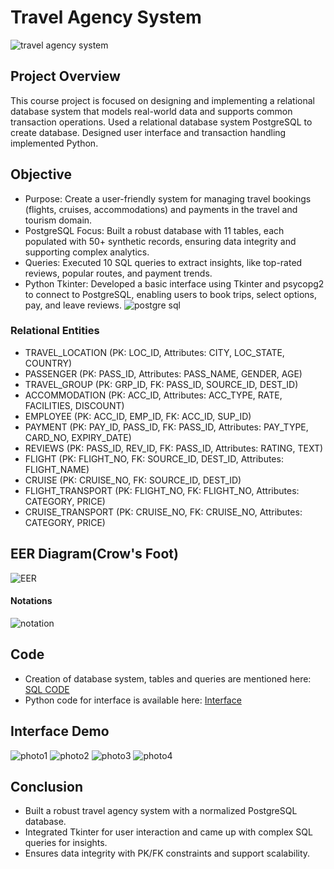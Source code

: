 # Travel Agency System
![travel agency system](https://github.com/GAYATRI-SIVANI-SUSARLA/Relational_Database_System/blob/main/photos/Screenshot%202025-05-29%20131152.png)
## Project Overview
This course project is focused on designing and implementing a relational database system that
models real-world data and supports common transaction operations. Used a relational
database system PostgreSQL to create database. Designed user interface and transaction handling implemented Python.
## Objective 
- Purpose: Create a user-friendly system for managing travel bookings (flights, cruises, accommodations) and payments in the travel and tourism domain.
- PostgreSQL Focus: Built a robust database with 11 tables, each populated with 50+ synthetic records, ensuring data integrity and supporting complex analytics.
- Queries: Executed 10 SQL queries to extract insights, like top-rated reviews, popular routes, and payment trends.
- Python Tkinter: Developed a basic interface using Tkinter and psycopg2 to connect to PostgreSQL, enabling users to book trips, select options, pay, and leave reviews.
![postgre sql](https://github.com/GAYATRI-SIVANI-SUSARLA/Relational_Database_System/blob/main/photos/Screenshot%202025-05-29%20130720.png)

### Relational Entities
- TRAVEL_LOCATION (PK: LOC_ID, Attributes: CITY, LOC_STATE, COUNTRY)
- PASSENGER (PK: PASS_ID, Attributes: PASS_NAME, GENDER, AGE)
- TRAVEL_GROUP (PK: GRP_ID, FK: PASS_ID, SOURCE_ID, DEST_ID)
- ACCOMMODATION (PK: ACC_ID, Attributes: ACC_TYPE, RATE, FACILITIES, DISCOUNT)
- EMPLOYEE (PK: ACC_ID, EMP_ID, FK: ACC_ID, SUP_ID)
- PAYMENT (PK: PAY_ID, PASS_ID, FK: PASS_ID, Attributes: PAY_TYPE, CARD_NO, EXPIRY_DATE)
- REVIEWS (PK: PASS_ID, REV_ID, FK: PASS_ID, Attributes: RATING, TEXT)
- FLIGHT (PK: FLIGHT_NO, FK: SOURCE_ID, DEST_ID, Attributes: FLIGHT_NAME)
- CRUISE (PK: CRUISE_NO, FK: SOURCE_ID, DEST_ID)
- FLIGHT_TRANSPORT (PK: FLIGHT_NO, FK: FLIGHT_NO, Attributes: CATEGORY, PRICE)
- CRUISE_TRANSPORT (PK: CRUISE_NO, FK: CRUISE_NO, Attributes: CATEGORY, PRICE)



## EER Diagram(Crow's Foot)
![EER](https://github.com/GAYATRI-SIVANI-SUSARLA/Relational_Database_System/blob/main/Travel%20Agency%20System_final%20(1)-1.png)

#### Notations
![notation](https://github.com/GAYATRI-SIVANI-SUSARLA/Relational_Database_System/blob/main/photos/Screenshot%202025-05-07%20194211.png)

## Code
- Creation of database system, tables and queries are mentioned here: [SQL CODE](https://github.com/GAYATRI-SIVANI-SUSARLA/Relational_Database_System/blob/main/PROJECT_ISE503.sql)
- Python code for interface is available here: [Interface](https://github.com/GAYATRI-SIVANI-SUSARLA/Relational_Database_System/blob/main/SQL_TRAVEL%20AGENCY%20SYSTEM.py)


## Interface Demo
![photo1](https://github.com/GAYATRI-SIVANI-SUSARLA/Relational_Database_System/blob/main/photos/Screenshot%202025-05-29%20143641.png)
![photo2](https://github.com/GAYATRI-SIVANI-SUSARLA/Relational_Database_System/blob/main/photos/Screenshot%202025-05-29%20143655.png)
![photo3](https://github.com/GAYATRI-SIVANI-SUSARLA/Relational_Database_System/blob/main/photos/Screenshot%202025-05-29%20143708.png)
![photo4](https://github.com/GAYATRI-SIVANI-SUSARLA/Relational_Database_System/blob/main/photos/Screenshot%202025-05-29%20143722.png)

## Conclusion
- Built a robust travel agency system with a normalized PostgreSQL database.
- Integrated Tkinter for user interaction and came up with complex SQL queries for insights.
- Ensures data integrity with PK/FK constraints and support scalability.





  
